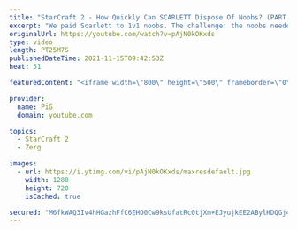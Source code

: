 ```yaml
---
title: "StarCraft 2 - How Quickly Can SCARLETT Dispose Of Noobs? (PART 2) | Holdout Challenge"
excerpt: "We paid Scarlett to 1v1 noobs. The challenge: the noobs needed to stay in the match as long as possible while Scarlett did her best to cheese the heck out of them. THIS TIME: She also faced off against the winner of the first Smooth Brain Audition, Santa Claws. Was his dome glassy enough to stay in the"
originalUrl: https://youtube.com/watch?v=pAjN0kOKxds
type: video
length: PT25M7S
publishedDateTime: 2021-11-15T09:42:53Z
heat: 51

featuredContent: "<iframe width=\"800\" height=\"500\" frameborder=\"0\" src=\"https://www.youtube.com/embed/pAjN0kOKxds\" allow=\"accelerometer; autoplay; encrypted-media; gyroscope; picture-in-picture\" allowfullscreen></iframe>"

provider:
  name: PiG
  domain: youtube.com

topics:
  - StarCraft 2
  - Zerg

images:
  - url: https://i.ytimg.com/vi/pAjN0kOKxds/maxresdefault.jpg
    width: 1280
    height: 720
    isCached: true

secured: "M6fkWAQ3Iv4hHGazhFfC6EHO0Cw9ksUfatRc0tjXm+EJyujkEE2ABylHDQGj41GfgUOChhsSY6BUpNf9oHA8DO9ACE5mz0Ca7ovtfJIq1Ye8WEz8hZFf6FvLYm5Mpc761RMo5Zp68/wbOHyVu1vQWzoeLZehVDKMOhmgb63SoqZoC2K47YDro6D9escSylBeZ9qh7qAUeHkGPolUApkZ/KGZM6lmQfdimFFD9Q7sDJoeR43E4cR/+cNOYiE6VYekl7xo8C+cMOZ84lyqz0HD/S+ACkIFsdfQx8s2a6mL8kcM13JW3T3iKaaWyk6J7zhzCd2qYtQpzxXRFR+SIK+xxWRC4A8vnlieqyWps6Y0vg8506ShGJ4/tO9Gi1hESLzymADYZe+8pZZY95VBRHGcD9lFBFcUUHvxS5SkIhBgYF0=;qLj9okOeRhGGZZ1Sh8rP3Q=="
---
```


